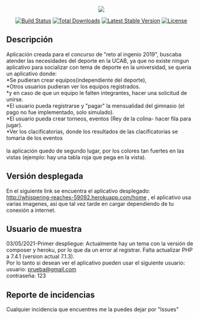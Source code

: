 <p align="center"><img src="https://laravel.com/assets/img/components/logo-laravel.svg"></p>

<p align="center">
<a href="https://travis-ci.org/laravel/framework"><img src="https://travis-ci.org/laravel/framework.svg" alt="Build Status"></a>
<a href="https://packagist.org/packages/laravel/framework"><img src="https://poser.pugx.org/laravel/framework/d/total.svg" alt="Total Downloads"></a>
<a href="https://packagist.org/packages/laravel/framework"><img src="https://poser.pugx.org/laravel/framework/v/stable.svg" alt="Latest Stable Version"></a>
<a href="https://packagist.org/packages/laravel/framework"><img src="https://poser.pugx.org/laravel/framework/license.svg" alt="License"></a>
</p>

## Descripción

Aplicación creada para el concurso de "reto al ingenio 2019", buscaba atender las necesidades del deporte en la UCAB,
ya que no existe ningun aplicativo para socializar con tema de deporte en la universidad, se queria un aplicativo donde:<br>
    *Se pudieran crear equipos(independiente del deporte), <br>
    *Otros usuarios pudieran ver los equipos registrados. <br>
    *y en caso de que un equipo le falten integrantes, hacer una solicitud de unirse.<br>
    *El usuario pueda registrarse y "pagar" la mensualidad del gimnasio (el pago no fue implementado, solo simulado).<br>
    *El usuario pueda crear torneos, eventos (Rey de la colina- hacer fila para jugar).<br>
    *Ver los clacificatorias, donde los resultados de las clacificatorias se tomaria de los eventos
<br>
<br>
la aplicación quedo de segundo lugar, por los colores tan fuertes en las vistas 
(ejemplo: hay una tabla roja que pega en la vista).

## Versión desplegada

En el siguiente link se encuentra el aplicativo desplegado: http://whispering-reaches-59092.herokuapp.com/home , el aplicativo usa varias imagenes, asi que tal vez tarde en cargar dependiendo de tu conexión a internet.

## Usuario de muestra

03/05/2021-Primer despliegue: Actualmente hay un tema con la versión de composer y heroku, por lo que da un error al registrar. Falta actualizar PHP a 7.4.1 (version actual 7.1.3).<br>
    Por lo tanto si desean ver el aplicativo pueden usar el siguiente usuario:<br>
    usuario: prueba@gmail.com<br>
    contraseña: 123<br>
    
## Reporte de incidencias

Cualquier incidencia que encuentres me la puedes dejar por "Issues"

